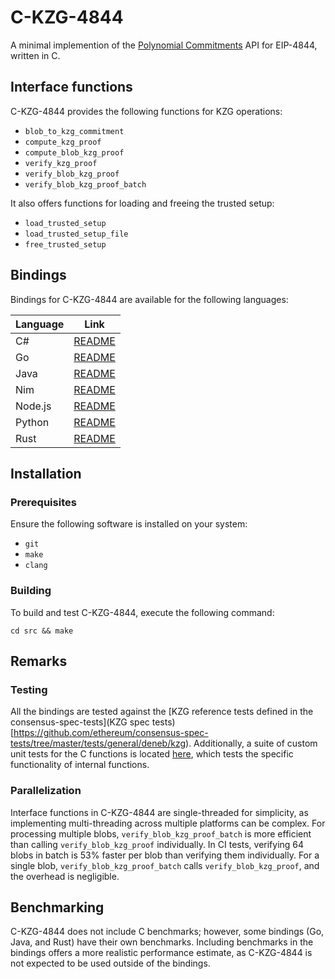 # C-KZG-4844

A minimal implemention of the [Polynomial
Commitments](https://github.com/ethereum/consensus-specs/blob/dev/specs/deneb/polynomial-commitments.md)
API for EIP-4844, written in C.

## Interface functions

C-KZG-4844 provides the following functions for KZG operations:

- `blob_to_kzg_commitment`
- `compute_kzg_proof`
- `compute_blob_kzg_proof`
- `verify_kzg_proof`
- `verify_blob_kzg_proof`
- `verify_blob_kzg_proof_batch`

It also offers functions for loading and freeing the trusted setup:

- `load_trusted_setup`
- `load_trusted_setup_file`
- `free_trusted_setup`

## Bindings

Bindings for C-KZG-4844 are available for the following languages:

| Language | Link                                 |
|----------|--------------------------------------|
| C#       | [README](bindings/csharp/README.md)  |
| Go       | [README](bindings/go/README.md)      |
| Java     | [README](bindings/java/README.md)    |
| Nim      | [README](bindings/nim/README.md)     |
| Node.js  | [README](bindings/node.js/README.md) |
| Python   | [README](bindings/python/README.md)  |
| Rust     | [README](bindings/rust/README.md)    |

## Installation

### Prerequisites

Ensure the following software is installed on your system:

* `git`
* `make`
* `clang`

### Building

To build and test C-KZG-4844, execute the following command:

```
cd src && make
```

## Remarks

### Testing

All the bindings are tested against the [KZG reference tests defined in the
consensus-spec-tests](KZG spec
tests)[https://github.com/ethereum/consensus-spec-tests/tree/master/tests/general/deneb/kzg).
Additionally, a suite of custom unit tests for the C functions is located
[here](https://github.com/ethereum/c-kzg-4844/blob/main/src/test_c_kzg_4844.c),
which tests the specific functionality of internal functions.

### Parallelization

Interface functions in C-KZG-4844 are single-threaded for simplicity, as
implementing multi-threading across multiple platforms can be complex. For
processing multiple blobs, `verify_blob_kzg_proof_batch` is more efficient than
calling `verify_blob_kzg_proof` individually. In CI tests, verifying 64 blobs in
batch is 53% faster per blob than verifying them individually. For a single
blob, `verify_blob_kzg_proof_batch` calls `verify_blob_kzg_proof`, and the
overhead is negligible.

## Benchmarking

C-KZG-4844 does not include C benchmarks; however, some bindings (Go, Java, and
Rust) have their own benchmarks. Including benchmarks in the bindings offers a
more realistic performance estimate, as C-KZG-4844 is not expected to be used
outside of the bindings.
